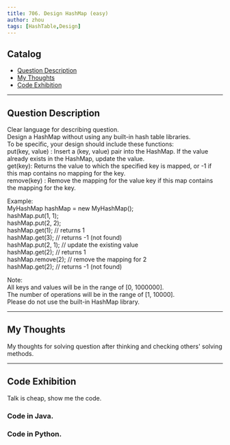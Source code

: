```yaml
---
title: 706. Design HashMap (easy)                 
author: zhou      
tags: [HashTable,Design]          
---
```


       

## Catalog  
+ [Question Description](#partI)
+ [My Thoughts](#partII)
+ [Code Exhibition](#partIII)

----------------------------------

## Question Description
Clear language for describing question.    
Design a HashMap without using any built-in hash table libraries.     
To be specific, your design should include these functions:      
put(key, value) : Insert a (key, value) pair into the HashMap. If the value already exists in the HashMap, update the value.   
get(key): Returns the value to which the specified key is mapped, or -1 if this map contains no mapping for the key.    
remove(key) : Remove the mapping for the value key if this map contains the mapping for the key.    

Example:    
MyHashMap hashMap = new MyHashMap();   
hashMap.put(1, 1);            
hashMap.put(2, 2);           
hashMap.get(1);            // returns 1  
hashMap.get(3);            // returns -1 (not found)  
hashMap.put(2, 1);          // update the existing value   
hashMap.get(2);            // returns 1    
hashMap.remove(2);          // remove the mapping for 2   
hashMap.get(2);            // returns -1 (not found)     
   
Note:    
All keys and values will be in the range of [0, 1000000].   
The number of operations will be in the range of [1, 10000].   
Please do not use the built-in HashMap library.    


----------------------------------

## My Thoughts
My thoughts for solving question after thinking and checking others' solving methods.        








----------------------------------

## Code Exhibition
Talk is cheap, show me the code.    
### Code in Java.     



### Code in Python.   



